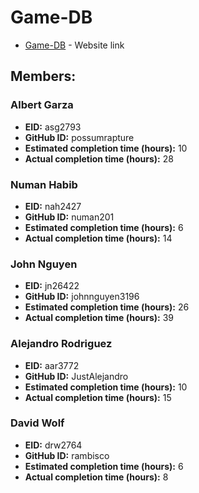 # Game-DB

* [Game-DB](http://gamedb.us-east-1.elasticbeanstalk.com/) - Website link

## Members:

### Albert Garza
* **EID:** asg2793
* **GitHub ID:** possumrapture
* **Estimated completion time (hours):** 10
* **Actual completion time (hours):** 28

### Numan Habib
* **EID:** nah2427
* **GitHub ID:** numan201
* **Estimated completion time (hours):** 6
* **Actual completion time (hours):** 14

### John Nguyen
* **EID:** jn26422
* **GitHub ID:** johnnguyen3196
* **Estimated completion time (hours):** 26
* **Actual completion time (hours):** 39

### Alejandro Rodriguez
* **EID:** aar3772
* **GitHub ID:** JustAlejandro
* **Estimated completion time (hours):** 10
* **Actual completion time (hours):**  15

### David Wolf
* **EID:** drw2764 
* **GitHub ID:** rambisco
* **Estimated completion time (hours):** 6 
* **Actual completion time (hours):** 8
